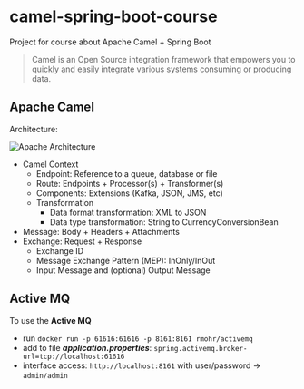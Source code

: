 # camel-spring-boot-course

Project for course about Apache Camel + Spring Boot

> Camel is an Open Source integration framework that empowers you to quickly and easily integrate various systems consuming or producing data.

## Apache Camel

Architecture:

![](https://raw.githubusercontent.com/laissonsilveira/camel-spring-boot-course/doc/camel-architecture.png "Apache Architecture")

* Camel Context
  * Endpoint: Reference to a queue, database or file
  * Route: Endpoints + Processor(s) + Transformer(s)
  * Components: Extensions (Kafka, JSON, JMS, etc)
  * Transformation
    * Data format transformation: XML to JSON
    * Data type transformation: String to CurrencyConversionBean
* Message: Body + Headers + Attachments
* Exchange: Request + Response
  * Exchange ID
  * Message Exchange Pattern (MEP): InOnly/InOut
  * Input Message and (optional) Output Message

## Active MQ 

To use the **Active MQ** 

* run `docker run -p 61616:61616 -p 8161:8161 rmohr/activemq`
* add to file **_application.properties_**: `spring.activemq.broker-url=tcp://localhost:61616`
* interface access: `http://localhost:8161` with user/password -> `admin/admin`